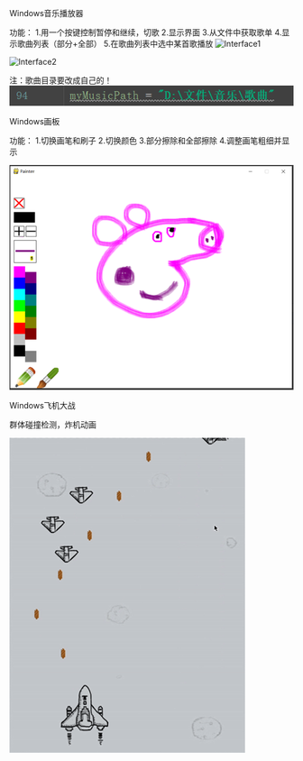 Windows音乐播放器

功能： 
1.用一个按键控制暂停和继续，切歌
2.显示界面
3.从文件中获取歌单
4.显示歌曲列表（部分+全部）
5.在歌曲列表中选中某首歌播放
![Interface1](https://gitee.com/dugujjiujian/Games_pygame/blob/master/show_images/MusicPlayer1.PNG)

![Interface2](https://raw.githubusercontent.com/hzhangamaze/Games_pygame/blob/master/show_images/MusicPlayer2.gif)

注：歌曲目录要改成自己的！
![code](https://github.com/hzhangamaze/Games_pygame/blob/master/show_images/MusicPlayer3.PNG)



Windows画板

功能：
1.切换画笔和刷子
2.切换颜色
3.部分擦除和全部擦除
4.调整画笔粗细并显示

![Interface1](https://github.com/hzhangamaze/Games_pygame/blob/master/show_images/Painter1.PNG)



Windows飞机大战

群体碰撞检测，炸机动画

![Interface1](https://github.com/hzhangamaze/Games_pygame/blob/master/show_images/Plane1.gif)
